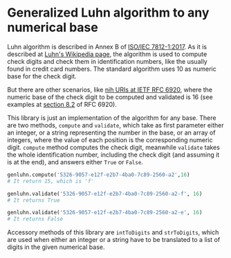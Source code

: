 # Generalized Luhn algorithm to any numerical base

Luhn algorithm is described in Annex B of [ISO/IEC 7812-1:2017](https://www.iso.org/standard/70484.html). As it is described at [Luhn's Wikipedia page](https://en.wikipedia.org/wiki/Luhn_algorithm), the algorithm is used to compute check digits and check them in identification numbers, like the usually found in credit card numbers. The standard algorithm uses 10 as numeric base for the check digit.

But there are other scenarios, like [nih URIs at IETF RFC 6920](https://datatracker.ietf.org/doc/html/rfc6920#section-7), where the numeric base of the check digit to be computed and validated is 16 (see examples at [section 8.2](https://datatracker.ietf.org/doc/html/rfc6920#section-8.2) of RFC 6920).

This library is just an implementation of the algorithm for any base. There are two methods, `compute` and `validate`, which take as first parameter either an integer, or a string representing the number in the base, or an array of integers, where the value of each position is the corresponding numeric digit. `compute` method computes the check digit, meanwhile `validate` takes the whole identification number, including the check digit (and assuming it is at the end), and answers either `True` or `False`.

```python
genluhn.compute('5326-9057-e12f-e2b7-4ba0-7c89-2560-a2',16)
# It return 15, which is 'f'

genluhn.validate('5326-9057-e12f-e2b7-4ba0-7c89-2560-a2-f', 16)
# It returns True

genluhn.validate('5326-9057-e12f-e2b7-4ba0-7c89-2560-a2-e', 16)
# It returns False
```


Accessory methods of this library are `intToDigits` and `strToDigits`, which are used when either an integer or a string have to be translated to a list of digits in the given numerical base.